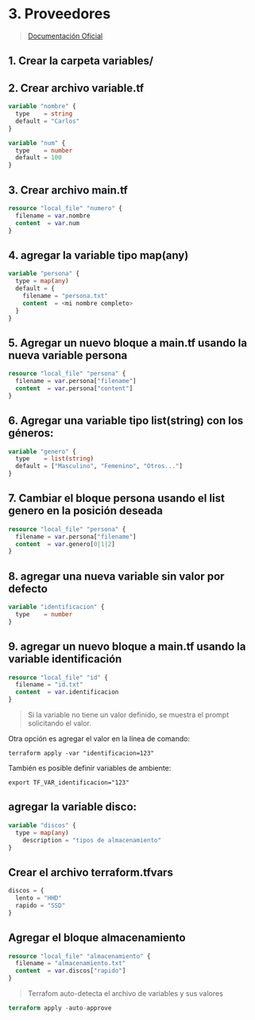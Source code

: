 # 3. Proveedores <!-- omit in TOC -->



> [Documentación Oficial](https://www.terraform.io/language/values/variables)

## 1. Crear la carpeta variables/

## 2. Crear archivo variable.tf

```tf
variable "nombre" {
  type    = string
  default = "Carlos"
}

variable "num" {
  type    = number
  default = 100
}
```

## 3. Crear archivo main.tf
```tf
resource "local_file" "numero" {
  filename = var.nombre
  content  = var.num
}
```

## 4. agregar la variable tipo map(any)
```tf
variable "persona" {
  type = map(any)
  default = {
    filename = "persona.txt"
    content  = <mi nombre completo>
  }
}
```

## 5. Agregar un nuevo bloque a main.tf usando la nueva variable persona
```tf
resource "local_file" "persona" {
  filename = var.persona["filename"]
  content  = var.persona["content"]
}
```

## 6. Agregar una variable tipo list(string) con los géneros:
```tf
variable "genero" {
  type    = list(string)
  default = ["Masculino", "Femenino", "Otros..."]
}
```


## 7. Cambiar el bloque persona usando el list genero en la posición deseada
```tf
resource "local_file" "persona" {
  filename = var.persona["filename"]
  content  = var.genero[0|1|2]
}
```

## 8. agregar una nueva variable sin valor por defecto
```tf
variable "identificacion" {
  type    = number
}
```
## 9. agregar un nuevo bloque a main.tf usando la variable identificación
```tf
resource "local_file" "id" {
  filename = "id.txt"
  content  = var.identificacion
}
```
> Si la variable no tiene un valor definido, se muestra el prompt solicitando el valor.

Otra opción es agregar el valor en la línea de comando:
```vim
terraform apply -var "identificacion=123"
```

También es posible definir variables de ambiente:
```vim
export TF_VAR_identificacion="123"
```

## agregar la variable disco:
```tf
variable "discos" {
  type = map(any)
	description = "tipos de almacenamiento"
}
```

## Crear el archivo terraform.tfvars
```tf
discos = {
  lento = "HHD"
  rapido = "SSD"
}
```

## Agregar el bloque almacenamiento
```tf
resource "local_file" "almacenamiento" {
  filename = "almacenamiento.txt"
  content  = var.discos["rapido"]
}
```

> Terrafom auto-detecta el archivo de variables y sus valores

```tf
terraform apply -auto-approve
```
